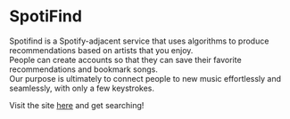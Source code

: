 # SpotiFind
Spotifind is a Spotify-adjacent service that uses algorithms to produce recommendations based on artists that you enjoy.   
People can create accounts so that they can save their favorite recommendations and bookmark songs.  
Our purpose is ultimately to connect people to new music effortlessly and seamlessly, with only a few keystrokes.  

Visit the site [here](https://www-student.cse.buffalo.edu/CSE442-542/2021-Spring/cse-442b/index.php) and get searching!
